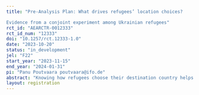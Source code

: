 ```yaml
---
title: "Pre-Analysis Plan: What drives refugees’ location choices?
Evidence from a conjoint experiment among Ukrainian refugees"
rct_id: "AEARCTR-0012333"
rct_id_num: "12333"
doi: "10.1257/rct.12333-1.0"
date: "2023-10-20"
status: "in_development"
jel: "F22"
start_year: "2023-11-15"
end_year: "2024-01-31"
pi: "Panu Poutvaara poutvaara@ifo.de"
abstract: "Knowing how refugees choose their destination country helps to plan humanitarian assistance and integration policies. This Pre-Analysis Plan describes how we are going to study the relative importance of networks, social benefits, labor market opportunities, housing costs, knowledge of potential destination country language, and proximity to home in refugees’ destination country choice. We compare choices in forced-choice conjoint experiments among Ukrainian refugees in various European countries with their actual choices. Surveying Ukrainian refugees is well suited to compare stated and revealed preferences as they are given equal rights to temporary protection and labor market access in all EU countries."
layout: registration
---
```


